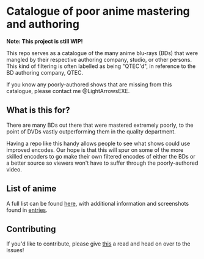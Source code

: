 # Catalogue of poor anime mastering and authoring

**Note: This project is still WIP!**

This repo serves as a catalogue of the many anime blu-rays (BDs)
that were mangled by their respective authoring company,
studio, or other persons.
This kind of filtering is often labelled as being "QTEC'd",
in reference to the BD authoring company, QTEC.

If you know any poorly-authored shows that are missing from this catalogue,
please contact me @LightArrowsEXE.

## What is this for?

There are many BDs out there that were mastered extremely poorly,
to the point of DVDs vastly outperforming them in the quality department.

Having a repo like this handy allows people to see what shows could use improved encodes.
Our hope is that this will spur on some of the more skilled encoders
to go make their own filtered encodes of either the BDs or a better source
so viewers won't have to suffer through the poorly-authored video.

## List of anime

A full list can be found [here](/legenda.md),
with additional information and screenshots found in [entries](/entries/).

## Contributing

If you'd like to contribute, please give [this](/CONTRIBUTING.md) a read
and head on over to the issues!
